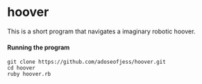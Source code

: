 # hoover
This is a short program that navigates a imaginary robotic hoover.

#### Running the program
```
git clone https://github.com/adoseofjess/hoover.git
cd hoover
ruby hoover.rb
```

